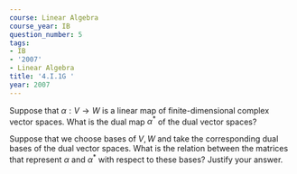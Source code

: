 ```yaml
---
course: Linear Algebra
course_year: IB
question_number: 5
tags:
- IB
- '2007'
- Linear Algebra
title: '4.I.1G '
year: 2007
---
```



Suppose that $\alpha: V \rightarrow W$ is a linear map of finite-dimensional complex vector spaces. What is the dual map $\alpha^{*}$ of the dual vector spaces?

Suppose that we choose bases of $V, W$ and take the corresponding dual bases of the dual vector spaces. What is the relation between the matrices that represent $\alpha$ and $\alpha^{*}$ with respect to these bases? Justify your answer.
